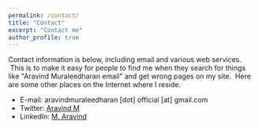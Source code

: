 ```yaml
---
permalink: /contact/
title: "Contact"
excerpt: "Contact me"
author_profile: true
---
```

Contact information is below, including email and various web services.  This is to make it easy for people to find me when they search for things like "Aravind Muraleedharan email" and get wrong pages on my site.  Here are some other places on the Internet where I reside.

* E-mail: aravindmuraleedharan [dot] official [at] gmail.com
* Twitter: [Aravind M](http://twitter.com/Aravindhakcat)
* LinkedIn: [M. Aravind](http://www.linkedin.com/in/Aravindvenma)
